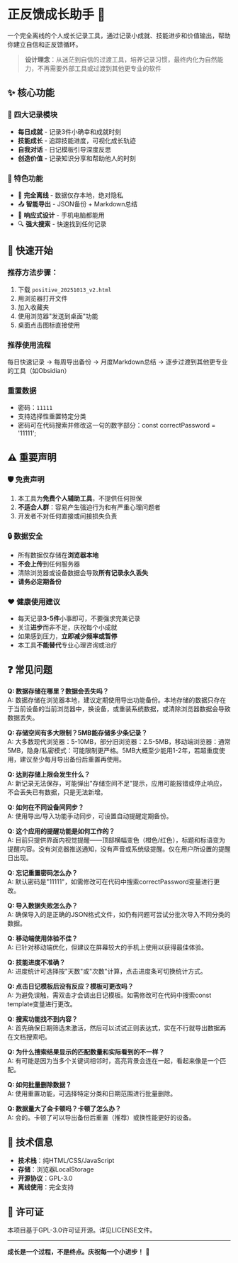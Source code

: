# 正反馈成长助手 🌟

一个完全离线的个人成长记录工具，通过记录小成就、技能进步和价值输出，帮助你建立自信和正反馈循环。

> **设计理念**：从迷茫到自信的过渡工具，培养记录习惯，最终内化为自然能力，不再需要外部工具或过渡到其他更专业的软件


## ✨ 核心功能

### 🎯 四大记录模块
- **每日成就** - 记录3件小确幸和成就时刻
- **技能成长** - 追踪技能进度，可视化成长轨迹  
- **自我对话** - 日记模板引导深度反思
- **创造价值** - 记录知识分享和帮助他人的时刻

### 🔧 特色功能
- 📱 **完全离线** - 数据仅存本地，绝对隐私
- 📤 **智能导出** - JSON备份 + Markdown总结
- 🎨 **响应式设计** - 手机电脑都能用
- 🔍 **强大搜索** - 快速找到任何记录


## 🚀 快速开始

### 推荐方法步骤：
1. 下载 `positive_20251013_v2.html`
2. 用浏览器打开文件
3. 加入收藏夹
4. 使用浏览器"发送到桌面"功能
5. 桌面点击图标直接使用

### 推荐使用流程
每日快速记录 → 每周导出备份 → 月度Markdown总结 → 逐步过渡到其他更专业的工具（如Obsidian）

### 重置数据
- 密码：`11111`
- 支持选择性重置特定分类
- 密码可在代码搜索并修改这一句的数字部分：const correctPassword = '11111';


## ⚠️ 重要声明

### 🛡️ 免责声明
1. 本工具为**免费个人辅助工具**，不提供任何担保
2. **不适合人群**：容易产生强迫行为和有严重心理问题者
3. 开发者不对任何直接或间接损失负责

### 🔒 数据安全
- 所有数据仅存储在**浏览器本地**
- **不会上传**到任何服务器
- 清除浏览器或设备数据会导致**所有记录永久丢失**
- **请务必定期备份**

### ❤️ 健康使用建议
- 每天记录**3-5件**小事即可，不要强求完美记录
- 关注**进步**而非不足，庆祝每个小成就
- 如果感到压力，**立即减少频率或暂停**
- 本工具**不能替代**专业心理咨询或治疗


## ❓ 常见问题

**Q: 数据存储在哪里？数据会丢失吗？**  
A: 数据存储在浏览器本地，建议定期使用导出功能备份。本地存储的数据只存在于当前设备的当前浏览器中，换设备，或重装系统数据，或清除浏览器数据会导致数据丢失。

**Q: 存储空间有多大限制？5MB能存储多少条记录？**  
A: 大多数现代浏览器：5-10MB，部分旧浏览器：2.5-5MB，移动端浏览器：通常5MB，隐身/私密模式：可能限制更严格。5MB大概至少能用1-2年，若超重度使用，建议至少每月导出备份后重置再使用。

**Q: 达到存储上限会发生什么？**  
A: 新记录无法保存，可能弹出"存储空间不足"提示，应用可能报错或停止响应，不会丢失已有数据，只是无法新增。

**Q: 如何在不同设备间同步？**  
A: 使用导出/导入功能手动同步，可设置自动提醒定期备份。

**Q: 这个应用的提醒功能是如何工作的？**  
A: 目前只提供界面内视觉提醒——顶部横幅变色（橙色/红色），标题和标语变为提醒内容。没有浏览器推送通知，没有声音或系统级提醒。仅在用户所设置的提醒日出现。

**Q: 忘记重置密码怎么办？**  
A: 默认密码是"11111"，如需修改可在代码中搜索correctPassword变量进行更改。

**Q: 导入数据失败怎么办？**  
A: 确保导入的是正确的JSON格式文件，如仍有问题可尝试分批次导入不同分类的数据。

**Q: 移动端使用体验不佳？**  
A: 已针对移动端优化，但建议在屏幕较大的手机上使用以获得最佳体验。

**Q: 技能进度不准确？**  
A: 进度统计可选择按"天数"或"次数"计算，点击进度条可切换统计方式。

**Q: 点击日记模板后没有反应？模板可更改吗？**  
A: 为避免误触，需双击才会调出日记模板。如需修改可在代码中搜索const template变量进行更改。

**Q: 搜索功能找不到内容？**  
A: 首先确保日期筛选未激活，然后可以试试正则表达式，实在不行就导出数据再在文档搜索吧。

**Q: 为什么搜索结果显示的匹配数量和实际看到的不一样？**  
A: 有可能是因为当多个关键词相邻时，高亮背景会连在一起，看起来像是一个匹配。

**Q: 如何批量删除数据？**  
A: 使用重置功能，可选择特定分类和日期范围进行批量删除。

**Q: 数据量大了会卡顿吗？卡顿了怎么办？**  
A: 会的。卡顿了可以导出备份后重置（推荐）或换性能更好的设备。


## 🔧 技术信息

- **技术栈**：纯HTML/CSS/JavaScript
- **存储**：浏览器LocalStorage
- **开源协议**：GPL-3.0
- **离线使用**：完全支持


## 📄 许可证

本项目基于GPL-3.0许可证开源。详见LICENSE文件。

---

**成长是一个过程，不是终点。庆祝每一个小进步！** 🌱
